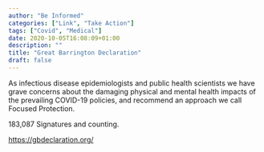 ```yaml
---
author: "Be Informed"
categories: ["Link", "Take Action"]
tags: ["Covid", "Medical"]
date: 2020-10-05T16:08:09+01:00
description: ""
title: "Great Barrington Declaration"
draft: false
---
```


As infectious disease epidemiologists and public health scientists we have grave  concerns about the damaging physical and mental health impacts of the  prevailing COVID-19 policies, and recommend an approach we call Focused  Protection.

183,087 Signatures and counting.

https://gbdeclaration.org/